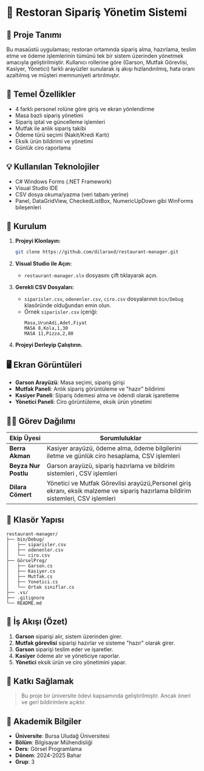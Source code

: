 # 🧾 Restoran Sipariş Yönetim Sistemi

## 📌 Proje Tanımı

Bu masaüstü uygulaması; restoran ortamında sipariş alma, hazırlama, teslim etme ve ödeme işlemlerinin tümünü tek bir sistem üzerinden yönetmek amacıyla geliştirilmiştir. Kullanıcı rollerine göre (Garson, Mutfak Görevlisi, Kasiyer, Yönetici) farklı arayüzler sunularak iş akışı hızlandırılmış, hata oranı azaltılmış ve müşteri memnuniyeti artırılmıştır.

## 🎯 Temel Özellikler

- 4 farklı personel rolüne göre giriş ve ekran yönlendirme
- Masa bazlı sipariş yönetimi
- Sipariş iptal ve güncelleme işlemleri
- Mutfak ile anlık sipariş takibi
- Ödeme türü seçimi (Nakit/Kredi Kartı)
- Eksik ürün bildirimi ve yönetimi
- Günlük ciro raporlama

## 💡 Kullanılan Teknolojiler

- C# Windows Forms (.NET Framework)
- Visual Studio IDE
- CSV dosya okuma/yazma (veri tabanı yerine)
- Panel, DataGridView, CheckedListBox, NumericUpDown gibi WinForms bileşenleri

## 🧰 Kurulum

1. **Projeyi Klonlayın:**
   ```bash
   git clone https://github.com/dilaraxd/restaurant-manager.git
   ```

2. **Visual Studio ile Açın:**
   - `restaurant-manager.sln` dosyasını çift tıklayarak açın.

3. **Gerekli CSV Dosyaları:**
   - `siparisler.csv`, `odenenler.csv`, `ciro.csv` dosyalarının `bin/Debug` klasöründe olduğundan emin olun.
   - Örnek `siparisler.csv` içeriği:
     ```
     Masa,UrunAdi,Adet,Fiyat
     MASA 8,Kola,1,30
     MASA 11,Pizza,2,80
     ```

4. **Projeyi Derleyip Çalıştırın.**

## 🖥️ Ekran Görüntüleri

- **Garson Arayüzü**: Masa seçimi, sipariş girişi
- **Mutfak Paneli**: Anlık sipariş görüntüleme ve "hazır" bildirimi
- **Kasiyer Paneli**: Sipariş ödemesi alma ve ödendi olarak işaretleme
- **Yönetici Paneli**: Ciro görüntüleme, eksik ürün yönetimi

## 👩‍💻 Görev Dağılımı

| Ekip Üyesi       | Sorumluluklar                                                                                   |
|------------------|-------------------------------------------------------------------------------------------------|
| **Berra Akman**  |  Kasiyer arayüzü, ödeme alma, ödeme bilgilerini iletme ve günlük ciro hesaplama, CSV işlemleri       |
| **Beyza Nur Postlu** | Garson arayüzü, sipariş hazırlama ve bildirim sistemleri , CSV işlemleri    |
| **Dilara Cömert**| Yönetici ve Mutfak Görevlisi arayüzü,Personel giriş ekranı, eksik malzeme ve sipariş hazırlama bildirim sistemleri, CSV işlemleri    |

## 📂 Klasör Yapısı

```
restaurant-manager/
├── bin/Debug/
│   ├── siparisler.csv
│   ├── odenenler.csv
│   └── ciro.csv
├── GörselProg/
│   ├── Garson.cs
│   ├── Kasiyer.cs
│   ├── Mutfak.cs
│   ├── Yonetici.cs
│   └── Ortak sınıflar.cs
├── .vs/
├── .gitignore
└── README.md
```

## 🔁 İş Akışı (Özet)

1. **Garson** siparişi alır, sistem üzerinden girer.
2. **Mutfak görevlisi** siparişi hazırlar ve sisteme "hazır" olarak girer.
3. **Garson** siparişi teslim eder ve işaretler.
4. **Kasiyer** ödeme alır ve yöneticiye raporlar.
5. **Yönetici** eksik ürün ve ciro yönetimini yapar.



## 🤝 Katkı Sağlamak

> Bu proje bir üniversite ödevi kapsamında geliştirilmiştir. Ancak öneri ve geri bildirimlere açıktır. 

## 🏫 Akademik Bilgiler

- **Üniversite**: Bursa Uludağ Üniversitesi
- **Bölüm**: Bilgisayar Mühendisliği
- **Ders**: Görsel Programlama
- **Dönem**: 2024-2025 Bahar
- **Grup**: 3
